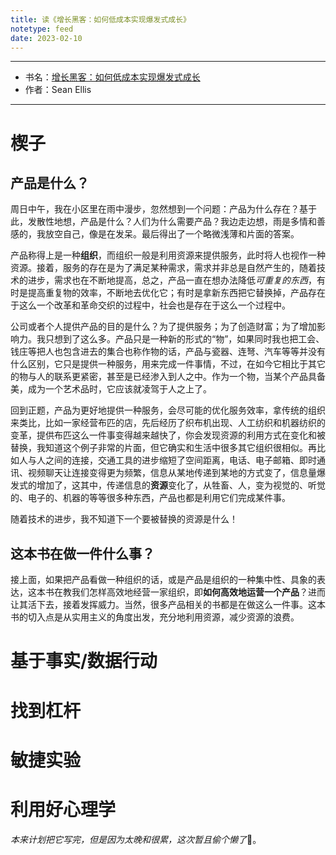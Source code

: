 ```yaml
---
title: 读《增长黑客：如何低成本实现爆发式成长》
notetype: feed
date: 2023-02-10
---
```


---
- 书名：[增长黑客：如何低成本实现爆发式成长](https://book.douban.com/subject/27593848/)
- 作者：Sean Ellis

---

# 楔子

## 产品是什么？

周日中午，我在小区里在雨中漫步，忽然想到一个问题：产品为什么存在？基于此，发散性地想，产品是什么？人们为什么需要产品？我边走边想，雨是多情和善感的，我放空自己，像是在发呆。最后得出了一个略微浅薄和片面的答案。

产品称得上是一种**组织**，而组织一般是利用资源来提供服务，此时将人也视作一种资源。接着，服务的存在是为了满足某种需求，需求并非总是自然产生的，随着技术的进步，需求也在不断地提高，总之，产品一直在想办法降低*可重复的东西*，有时是提高重复物的效率，不断地去优化它；有时是拿新东西把它替换掉，产品存在于这么一个改革和革命交织的过程中，社会也是存在于这么一个过程中。

公司或者个人提供产品的目的是什么？为了提供服务；为了创造财富；为了增加影响力。我只想到了这么多。产品只是一种新的形式的“物”，如果同时我也把工会、钱庄等把人也包含进去的集合也称作物的话，产品与瓷器、连弩、汽车等等并没有什么区别，它只是提供一种服务，用来完成一件事情，不过，在如今它相比于其它的物与人的联系更紧密，甚至是已经渗入到人之中。作为一个物，当某个产品具备美，成为一个艺术品时，它应该就凌驾于人之上了。

回到正题，产品为更好地提供一种服务，会尽可能的优化服务效率，拿传统的组织来类比，比如一家经营布匹的店，先后经历了织布机出现、人工纺织和机器纺织的变革，提供布匹这么一件事变得越来越快了，你会发现资源的利用方式在变化和被替换，我知道这个例子非常的片面，但它确实和生活中很多其它组织很相似。再比如人与人之间的连接，交通工具的进步缩短了空间距离，电话、电子邮箱、即时通讯、视频聊天让连接变得更为频繁，信息从某地传递到某地的方式变了，信息量爆发式的增加了，这其中，传递信息的**资源**变化了，从牲畜、人，变为视觉的、听觉的、电子的、机器的等等很多种东西，产品也都是利用它们完成某件事。

随着技术的进步，我不知道下一个要被替换的资源是什么！

## 这本书在做一件什么事？

接上面，如果把产品看做一种组织的话，或是产品是组织的一种集中性、具象的表达，这本书在教我们怎样高效地经营一家组织，即**如何高效地运营一个产品**？进而让其活下去，接着发挥威力。当然，很多产品相关的书都是在做这么一件事。这本书的切入点是从实用主义的角度出发，充分地利用资源，减少资源的浪费。

# 基于事实/数据行动

# 找到杠杆

# 敏捷实验

# 利用好心理学

*本来计划把它写完，但是因为太晚和很累，这次暂且偷个懒了*🐶。